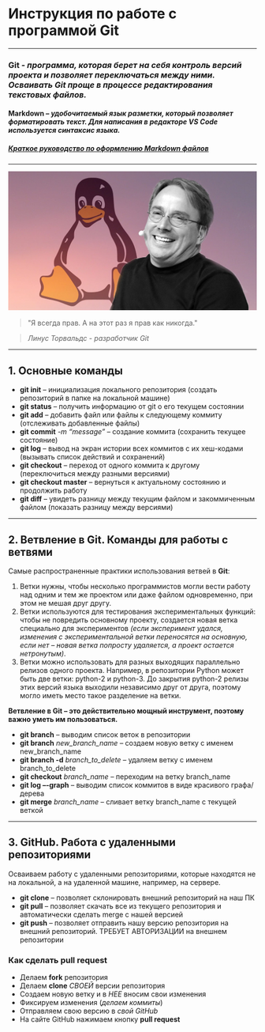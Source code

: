 # **Инструкция по работе с программой Git**
-------------------------------------------

### __Git__ *- программа, которая берет на себя контроль версий проекта и позволяет переключаться между ними. Осваивать Git проще в процессе редактирования текстовых файлов.*
#### __Markdown__ *– удобочитаемый язык разметки, который позволяет форматировать текст. Для написания в редакторе VS Code используется синтаксис языка.*
##### [Краткое руководство по оформлению Markdown файлов](https://doka.guide/tools/markdown "Оформление Markdown файлов")
-------------------------------------------
![>Я всегда прав. А на этот раз я прав как никогда. Линус Торвальдс - разработчик Git](Torvalds_Linus.jpg)
> "Я всегда прав. А на этот раз я прав как никогда." 

> *Линус Торвальдс - разработчик Git*
------------------------------------------------------------

## **1. Основные команды**
- **git init** – инициализация локального репозитория (создать репозиторий в папке на локальной машине)
- **git status** – получить информацию от git о его текущем состоянии
- **git add** – добавить файл или файлы к следующему коммиту (отслеживать добавленные файлы)
- **git commit** *-m “message”* – создание коммита (сохранить текущее состояние)
- **git log** – вывод на экран истории всех коммитов с их хеш-кодами (вызывать список действий и сохранений)
- **git checkout** – переход от одного коммита к другому (переключиться между разными версиями)
- **git checkout master** – вернуться к актуальному состоянию и продолжить работу
- **git diff** – увидеть разницу между текущим файлом и закоммиченным файлом (показать разницу между версиями)

------------------------------------------------------------

## **2. Ветвление в Git. Команды для работы с ветвями**

Cамые распространенные практики использования ветвей в **Git**:

1. Ветки нужны, чтобы несколько программистов могли вести работу над одним и тем же проектом или даже файлом одновременно, при этом не мешая друг другу.
2. Ветки используются для тестирования экспериментальных функций: чтобы не повредить основному проекту, создается новая ветка специально для экспериментов *(если эксперимент удался, изменения с экспериментальной ветки переносятся на основную, если нет – новая ветка попросту удаляется, а проект остается нетронутым)*.
3. Ветки можно использовать для разных выходящих параллельно релизов одного проекта. Например, в репозитории Python может быть две ветки: python-2 и python-3. До закрытия python-2 релизы этих версий языка выходили независимо друг от друга, поэтому могло иметь место такое разделение на ветки.

**Ветвление в Git – это действительно мощный инструмент, поэтому важно уметь им пользоваться.**

- **git branch** – выводим список веток в репозитории
- **git branch** *new_branch_name* – создаем новую ветку с именем new_branch_name
- **git branch -d** *branch_to_delete* – удаляем ветку с именем branch_to_delete
- **git checkout** *branch_name* – переходим на ветку branch_name
- **git log –-graph** – выводим список коммитов в виде красивого графа/дерева
- **git merge** *branch_name* – сливает ветку branch_name с текущей веткой

------------------------------------------------------------

## **3. GitHub. Работа с удаленными репозиториями**
Осваиваем работу с удаленными репозиториями, которые находятся не на локальной,
а на удаленной машине, например, на сервере.

- **git clone** – позволяет склонировать внешний репозиторий на наш ПК
- **git pull** – позволяет скачать все из текущего репозитория и автоматически
сделать merge с нашей версией
- **git push** – позволяет отправить нашу версию репозитория на внешний
репозиторий. ТРЕБУЕТ АВТОРИЗАЦИИ на внешнем репозитории

### **Как сделать pull request**
- Делаем **fork** репозитория
- Делаем **clone** *СВОЕЙ* версии репозитория
- Создаем новую ветку и в *НЕЕ* вносим свои изменения
- Фиксируем изменения (*делаем коммиты*)
- Отправляем свою версию в *свой GitHub*
- На сайте GitHub нажимаем кнопку **pull request**